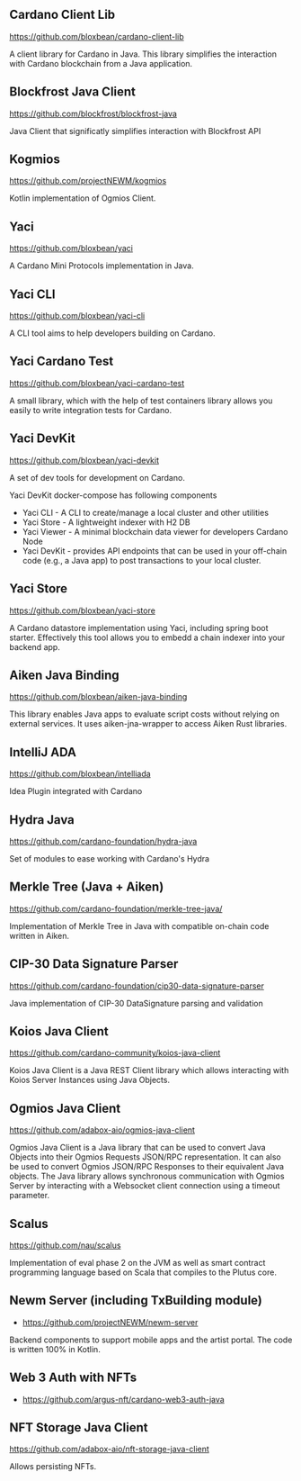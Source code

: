 ## Cardano Client Lib

https://github.com/bloxbean/cardano-client-lib

A client library for Cardano in Java. This library simplifies the interaction with Cardano blockchain from a Java application.

## Blockfrost Java Client

https://github.com/blockfrost/blockfrost-java

Java Client that significatly simplifies interaction with Blockfrost API

## Kogmios

https://github.com/projectNEWM/kogmios

Kotlin implementation of Ogmios Client.

## Yaci

https://github.com/bloxbean/yaci

A Cardano Mini Protocols implementation in Java.

## Yaci CLI

https://github.com/bloxbean/yaci-cli

A CLI tool aims to help developers building on Cardano.

## Yaci Cardano Test

https://github.com/bloxbean/yaci-cardano-test

A small library, which with the help of test containers library allows you easily to write integration tests for Cardano.

## Yaci DevKit

https://github.com/bloxbean/yaci-devkit

A set of dev tools for development on Cardano.

Yaci DevKit docker-compose has following components

- Yaci CLI - A CLI to create/manage a local cluster and other utilities
- Yaci Store - A lightweight indexer with H2 DB
- Yaci Viewer - A minimal blockchain data viewer for developers Cardano Node
- Yaci DevKit - provides API endpoints that can be used in your off-chain code (e.g., a Java app) to post transactions to your local cluster.

## Yaci Store

https://github.com/bloxbean/yaci-store

A Cardano datastore implementation using Yaci, including spring boot starter. Effectively this tool allows you to embedd a chain indexer into your backend app.

## Aiken Java Binding

https://github.com/bloxbean/aiken-java-binding

This library enables Java apps to evaluate script costs without relying on external services. It uses aiken-jna-wrapper to access Aiken Rust libraries.

## IntelliJ ADA

https://github.com/bloxbean/intelliada

Idea Plugin integrated with Cardano

## Hydra Java

https://github.com/cardano-foundation/hydra-java

Set of modules to ease working with Cardano's Hydra

## Merkle Tree (Java + Aiken)

https://github.com/cardano-foundation/merkle-tree-java/

Implementation of Merkle Tree in Java with compatible on-chain code written in Aiken.

## CIP-30 Data Signature Parser

https://github.com/cardano-foundation/cip30-data-signature-parser

Java implementation of CIP-30 DataSignature parsing and validation

## Koios Java Client

https://github.com/cardano-community/koios-java-client

Koios Java Client is a Java REST Client library which allows interacting with Koios Server Instances using Java Objects.

## Ogmios Java Client

https://github.com/adabox-aio/ogmios-java-client

Ogmios Java Client is a Java library that can be used to convert Java Objects into their Ogmios Requests JSON/RPC representation. It can also be used to convert Ogmios JSON/RPC Responses to their equivalent Java objects.
The Java library allows synchronous communication with Ogmios Server by interacting with a Websocket client connection using a timeout parameter.

## Scalus

https://github.com/nau/scalus

Implementation of eval phase 2 on the JVM as well as smart contract programming language based on Scala that compiles to the Plutus core.

## Newm Server (including TxBuilding module)

- https://github.com/projectNEWM/newm-server

Backend components to support mobile apps and the artist portal. The code is written 100% in Kotlin.

## Web 3 Auth with NFTs

- https://github.com/argus-nft/cardano-web3-auth-java

## NFT Storage Java Client

https://github.com/adabox-aio/nft-storage-java-client 

Allows persisting NFTs.
